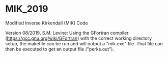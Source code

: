 # MIK_2019
Modified Inverse Kirkendall (MIK) Code

Version 08/2019, S.M. Levine:
Using the GFortran compiler (https://gcc.gnu.org/wiki/GFortran) with the correct working directory setup, the makefile can be run and will output a "mik.exe" file. That file can then be executed to get an output file ("perks.out").
